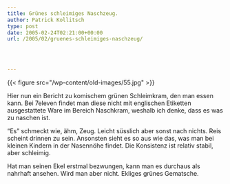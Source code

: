 ```yaml
---
title: Grünes schleimiges Naschzeug.
author: Patrick Kollitsch
type: post
date: 2005-02-24T02:21:00+00:00
url: /2005/02/gruenes-schleimiges-naschzeug/




---
```

{{< figure src="/wp-content/old-images/55.jpg" >}}

Hier nun ein Bericht zu komischem grünen Schleimkram, den man essen kann. Bei 7eleven findet man diese nicht mit englischen Etiketten ausgestattete Ware im Bereich Naschkram, weshalb ich denke, dass es was zu naschen ist.

&#8220;Es&#8221; schmeckt wie, ähm, Zeug. Leicht süsslich aber sonst nach nichts. Reis scheint drinnen zu sein. Ansonsten sieht es so aus wie das, was man bei kleinen Kindern in der Nasennöhe findet. Die Konsistenz ist relativ stabil, aber schleimig.

Hat man seinen Ekel erstmal bezwungen, kann man es durchaus als nahrhaft ansehen. Wird man aber nicht. Ekliges grünes Gematsche.